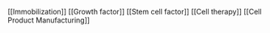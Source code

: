 [[Immobilization]]
[[Growth factor]]
[[Stem cell factor]]
[[Cell therapy]]
[[Cell Product Manufacturing]]
